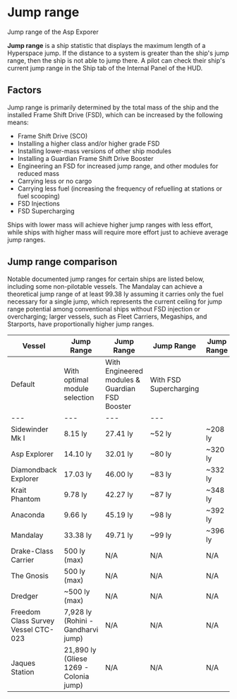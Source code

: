# Jump range
Jump range of the Asp Exporer
 		 	 

**Jump range** is a ship statistic that displays the maximum length of a Hyperspace jump. If the distance to a system is greater than the ship's jump range, then the ship is not able to jump there. A pilot can check their ship's current jump range in the Ship tab of the Internal Panel of the HUD.

## Factors

Jump range is primarily determined by the total mass of the ship and the installed Frame Shift Drive (FSD), which can be increased by the following means:

- Frame Shift Drive (SCO)
- Installing a higher class and/or higher grade FSD
- Installing lower-mass versions of other ship modules
- Installing a Guardian Frame Shift Drive Booster
- Engineering an FSD for increased jump range, and other modules for reduced mass
- Carrying less or no cargo
- Carrying less fuel (increasing the frequency of refuelling at stations or fuel scooping)
- FSD Injections
- FSD Supercharging

Ships with lower mass will achieve higher jump ranges with less effort, while ships with higher mass will require more effort just to achieve average jump ranges.

## Jump range comparison

Notable documented jump ranges for certain ships are listed below, including some non-pilotable vessels. The Mandalay can achieve a theoretical jump range of at least 99.38 ly assuming it carries only the fuel necessary for a single jump, which represents the current ceiling for jump range potential among conventional ships without FSD injection or overcharging; larger vessels, such as Fleet Carriers, Megaships, and Starports, have proportionally higher jump ranges.

| Vessel | Jump Range | Jump Range | Jump Range | Jump Range |
| --- | --- | --- | --- | --- |
| Default | With optimal module selection | With Engineered modules & Guardian FSD Booster | With FSD Supercharging |
| --- | --- | --- | --- |
| Sidewinder Mk I | 8.15 ly | 27.41 ly | ~52 ly | ~208 ly |
| Asp Explorer | 14.10 ly | 32.01 ly | ~80 ly | ~320 ly |
| Diamondback Explorer | 17.03 ly | 46.00 ly | ~83 ly | ~332 ly |
| Krait Phantom | 9.78 ly | 42.27 ly | ~87 ly | ~348 ly |
| Anaconda | 9.66 ly | 45.19 ly | ~98 ly | ~392 ly |
| Mandalay | 33.38 ly | 49.71 ly | ~99 ly | ~396 ly |
| Drake-Class Carrier | 500 ly (max) | N/A | N/A | N/A |
| The Gnosis | 500 ly (max) | N/A | N/A | N/A |
| Dredger | ~500 ly (max) | N/A | N/A | N/A |
| Freedom Class Survey Vessel CTC-023 | 7,928 ly (Rohini - Gandharvi jump) | N/A | N/A | N/A |
| Jaques Station | 21,890 ly (Gliese 1269 - Colonia jump) | N/A | N/A | N/A |